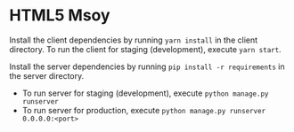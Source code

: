 # HTML5 Msoy
Install the client dependencies by running ```yarn install``` in the client directory. To run the client for staging (development), execute ```yarn start```.

Install the server dependencies by running ```pip install -r requirements``` in the server directory.
- To run server for staging (development), execute ```python manage.py runserver```
- To run server for production, execute ```python manage.py runserver 0.0.0.0:<port>```
